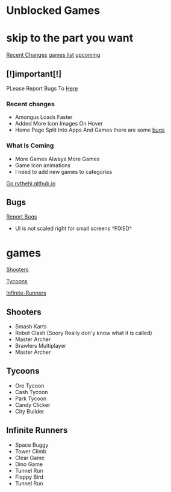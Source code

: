 # Unblocked Games

# skip to the part you want
[Recent Changes](#rc) [games list](#games) [upcoming](#what-is-coming)

##  **[!]important[!]**

PLease Report Bugs To [Here](https://github.com/rythehi/rythehi.github.io/discussions/1)
 
### Recent changes 
<a id="rc"></a>
* Amongus Loads Faster
* Added More Icon Images On Hover
* Home Page Split Into Apps And Games there are some [bugs](#bugs)


### What Is Coming

* More Games Always More Games
* Game Icon animations
* I need to add new games to categories 

[Go rythehi.github.io](https://rythehi.github.io)


## Bugs 

[Report Bugs](https://github.com/rythehi/rythehi.github.io/discussions/1)
<a id="bugs"></a>
* UI is not scaled right for small screens ^FIXED^

# games
[Shooters](#Shooters)

[Tycoons](#Tycoons)

[Infinite-Runners](#infinite-runners)

## Shooters 
* Smash Karts
* Robot Clash (Soory Really don'y know what it is called)
* Master Archer
* Brawlers Multiplayer
* Master Archer

## Tycoons
* Ore Tycoon
* Cash Tycoon
* Park Tycoon
* Candy Clicker
* City Builder

## Infinite Runners
* Space Buggy
* Tower Climb
* Clear Game 
* Dino Game
* Tunnel Run
* Flappy Bird
* Tunnel Run
